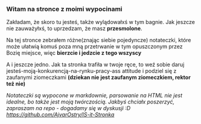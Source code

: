 
### Witam na stronce z moimi wypocinami

Zakładam, że skoro tu jesteś, także wylądowałxś w tym bagnie. Jak jeszcze nie zauważyłxś, to uprzedzam, że masz **przesmolone**. 

Na tej stronce zebrałem różne(znając siebie pojedyncze) notateczki, które może ułatwią komuś poza mną przetrwanie w tym opuszczonym przez Bozię miejsce, więc **bierzcie i jedzcie z tego wszyscy**

A i jeszcze jedno. Jak ta stronka trafiła w twoje ręce, to weź sobie daruj jesteś-moją-konkurencją-na-rynku-pracy-ass attitude i podziel się z zaufanymi ziomeczkami **(dziekan nie jest zaufanym ziomeczkiem, rektor też nie)**

*Notateczki są wypocone w markdownie, parsowanie na HTML nie jest idealne, bo także jest moją twórczością. Jakbyś chciałx poszerzyć, zapraszam na repo - dogadamy się w dyskusji :D  https://github.com/AjvarOstry/IS-it-Stronka*